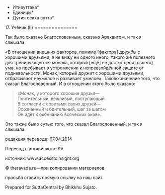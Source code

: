 * Итивуттака*
* Единицы*
* Дутия секха сутта*

17\. Ученик \(II\)
\=\=\=\=\=\=\=\=\=\=\=\=\=\=\=

Так было сказано Благословенным, сказано Арахантом, и так я слышала:

«В отношении внешних факторов, помимо \[фактора\] дружбы с хорошими друзьями, я не вижу ни одного иного, такого же полезного для тренирующегося монаха, который \[ещё\] не достиг цели \[своего\] ума, но пребывает в устремлении к непревзойдённой защите от подневольности\. Монах, который дружит с хорошими друзьями, отбрасывает неумелое и развивает умелое»\. Таково значение того, что сказал Благословенный\. И в отношении этого было сказано:

> «Монах, у которого хорошие друзья—  
> Почтительный, вежливый, поступающий  
> В согласии с советами своих друзей—  
> Осознанный и бдительный, шаг за шагом  
> Он идёт к окончанию всяческих оков»\.

Это также было сутью того, что сказал Благословенный, и так я слышала\.

редакция перевода: 07\.04\.2014

Перевод с английского: SV

источник: www\.accesstoinsight\.org

© theravada\.ru—при копировании материалов

просьба ставить прямую ссылку на наш сайт\.

Prepared for SuttaCentral by Bhikkhu Sujato\.